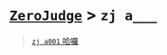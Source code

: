 # [`ZeroJudge`] > `zj a___`
> [`zj a001` 哈囉](./a001)


[`Codeforces`]: /OJ_ans/cf
[`Zerojudge`]: /OJ_ans/zj
[`PCIC`]: /OJ_ans/PCIC